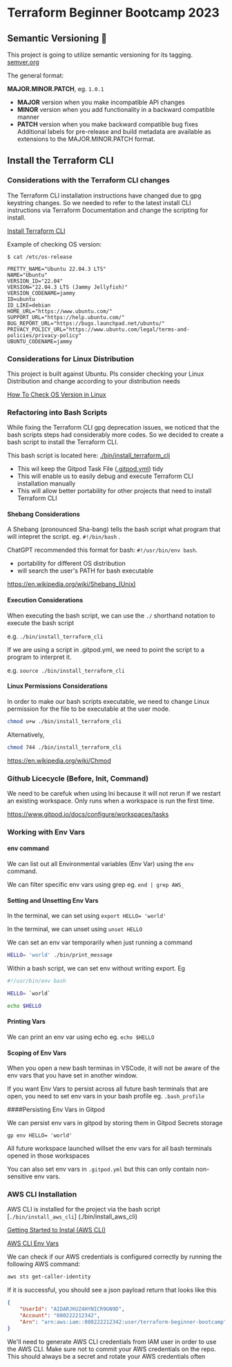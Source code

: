 # Terraform Beginner Bootcamp 2023

## Semantic Versioning :mage:

This project is going to utilize semantic versioning for its tagging.
[semver.org](https://semver.org/)


The general format:

 **MAJOR.MINOR.PATCH**, eg. `1.0.1`

- **MAJOR** version when you make incompatible API changes
- **MINOR** version when you add functionality in a backward compatible manner
- **PATCH** version when you make backward compatible bug fixes
Additional labels for pre-release and build metadata are available as extensions to the MAJOR.MINOR.PATCH format.

## Install the Terraform CLI

### Considerations with the Terraform CLI changes
The Terraform CLI installation instructions have changed due to gpg keystring changes. So we needed to refer to the latest install CLI instructions via Terraform Documentation and change the scripting for install.

[Install Terraform CLI](https://developer.hashicorp.com/terraform/tutorials/aws-get-started/install-cli)

Example of checking OS version:
```
$ cat /etc/os-release

PRETTY_NAME="Ubuntu 22.04.3 LTS"
NAME="Ubuntu"
VERSION_ID="22.04"
VERSION="22.04.3 LTS (Jammy Jellyfish)"
VERSION_CODENAME=jammy
ID=ubuntu
ID_LIKE=debian
HOME_URL="https://www.ubuntu.com/"
SUPPORT_URL="https://help.ubuntu.com/"
BUG_REPORT_URL="https://bugs.launchpad.net/ubuntu/"
PRIVACY_POLICY_URL="https://www.ubuntu.com/legal/terms-and-policies/privacy-policy"
UBUNTU_CODENAME=jammy
```

### Considerations for Linux Distribution

This project is built against Ubuntu.
Pls consider checking your Linux Distribution and change according to  your distribution needs

[How To Check OS Version in Linux](https://www.cyberciti.biz/faq/how-to-check-os-version-in-linux-command-line/)


### Refactoring into Bash Scripts

While fixing the Terraform CLI gpg deprecation issues, we noticed that the bash scripts steps had considerably more codes. So we decided to create a bash script to install the Terraform CLI.

This bash script is located here: [./bin/install_terraform_cli](./bin/install_terraform_cli)

- This wil keep the Gitpod Task File ([.gitpod.yml](.gitpod.yml)) tidy
- This will enable us to easily debug and execute Terraform CLI installation manually
- This will allow better portability for other projects that need to install Terraform CLI

#### Shebang Considerations

A Shebang (pronounced Sha-bang) tells the bash script what program that will intepret the script. eg. `#!/bin/bash` .

ChatGPT recommended this format for bash: `#!/usr/bin/env bash`. 

- portability for different OS distribution
- will search the user's PATH for bash executable

https://en.wikipedia.org/wiki/Shebang_(Unix)

#### Execution Considerations

When executing the bash script, we can use the `./` shorthand notation to execute the bash script

e.g. `./bin/install_terraform_cli`

If we are using a script in .gitpod.yml, we need to point the script to a program to interpret it.

e.g. `source ./bin/install_terraform_cli`

#### Linux Permissions Considerations

In order to make our bash scripts executable, we need to change Linux permission for the file to be executable at the user mode.

```sh
chmod u+w ./bin/install_terraform_cli
```

Alternatively, 

```sh
chmod 744 ./bin/install_terraform_cli
```

https://en.wikipedia.org/wiki/Chmod

### Github Licecycle (Before, Init, Command)

We need to be carefuk when using Ini because it will not rerun if we restart an existing workspace. Only runs when a workspace is run the first time.

https://www.gitpod.io/docs/configure/workspaces/tasks

### Working with Env Vars

#### env command
We can list out all Environmental variables (Env Var) using the `env` command.

We can filter specific env vars using grep eg. `end | grep AWS_`

#### Setting and Unsetting Env Vars

In the terminal, we can set using `export HELLO= 'world'`

In the terminal, we can unset using `unset HELLO`

We can set an env var temporarily when just running a command

```sh
HELLO= 'world' ./bin/print_message
```
Within a bash script, we can set env without writing export. Eg

```sh
#!/usr/bin/env bash

HELLO= `world`

echo $HELLO
```

#### Printing Vars

We can print an env var using echo eg. `echo $HELLO`

#### Scoping of Env Vars

When you open a new bash terminas in VSCode, it will not be aware of the env vars that you have set in another window.

If you want Env Vars to persist across all future bash terminals that are open, you need to set env vars in your bash profile eg. `.bash_profile`

####Persisting Env Vars in Gitpod

We can persist env vars in gitpod by storing them in Gitpod Secrets storage

```
gp env HELLO= 'world'
```

All future workspace launched willset the env vars for all bash terminals opened in those workspaces

You can also set env vars in `.gitpod.yml` but this can only contain non-sensitive env vars.

### AWS CLI Installation

AWS CLI is installed for the project via the bash script  [`./bin/install_aws_cli`] (./bin/install_aws_cli)

[Getting Started to Instal (AWS CLI)](https://docs.aws.amazon.com/cli/latest/userguide/getting-started-install.html)

[AWS CLI Env Vars](https://docs.aws.amazon.com/cli/latest/userguide/cli-configure-envvars.html)

We can check if our AWS credentials is configured correctly by running the following AWS command:

```sh
aws sts get-caller-identity
```
If it is successful, you should see a json payload return that looks like this

```json
{
    "UserId": "AIDARJKUZ4HYNICR9GN9D",
    "Account": "080222212342",
    "Arn": "arn:aws:iam::080222212342:user/terraform-beginner-bootcamp"
}
```

We'll need to generate AWS CLI credentials from IAM user in order to use the AWS CLI. Make sure not to commit your AWS credentials on the repo. This should always be a secret and rotate your AWS credentials often